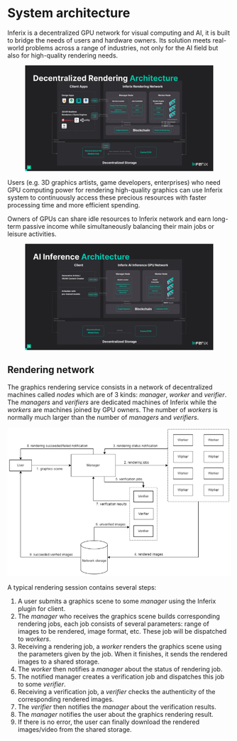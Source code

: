 # System architecture

Inferix is a decentralized GPU network for visual computing and AI, it is built to bridge the needs of users and hardware owners. Its solution meets real-world problems across a range of industries, not only for the AI field but also for high-quality rendering needs.

<figure><img src="../.gitbook/assets/Page08.jpg" alt=""><figcaption></figcaption></figure>

Users (e.g. 3D graphics artists, game developers, enterprises) who need GPU computing power for rendering high-quality graphics can use Inferix system to continuously access these precious resources with faster processing time and more efficient spending.

Owners of GPUs can share idle resources to Inferix network and earn long-term passive income while simultaneously balancing their main jobs or leisure activities.

<figure><img src="../.gitbook/assets/Page09.jpg" alt=""><figcaption></figcaption></figure>

## Rendering network

The graphics rendering service consists in a network of decentralized machines called *nodes* which are of 3 kinds: *manager*, *worker* and *verifier*. The *managers* and *verifiers* are dedicated machines of Inferix while the *workers* are machines joined by GPU owners. The number of *workers* is normally much larger than the number of *managers* and *verifiers*.

![Graphics rendering flow](../.gitbook/assets/rendering_service.png#center)

A typical rendering session contains several steps:
 1. A user submits a graphics scene to some *manager* using the Inferix plugin for client.
 2. The *manager* who receives the graphics scene builds corresponding rendering jobs, each job consists of several parameters: range of images to be rendered, image format, etc. These job will be dispatched to *workers*.
 3. Receiving a rendering job, a *worker* renders the graphics scene using the parameters given by the job. When it finishes, it sends the rendered images to a shared storage.
 4. The *worker* then notifies a *manager* about the status of rendering job.
 5. The notified manager creates a verification job and dispatches this job to some *verifier*.
 6. Receiving a verification job, a *verifier* checks the authenticity of the corresponding rendered images.
 7. The *verifier* then notifies the *manager* about the verification results.
 8. The *manager* notifies the user about the graphics rendering result.
 9. If there is no error, the user can finally download the rendered images/video from the shared storage.
